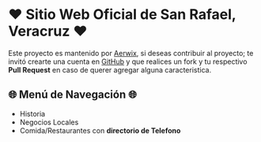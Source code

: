 #  ❤ Sitio Web Oficial de San Rafael, Veracruz  ❤
Este proyecto es mantenido por [Aerwix](https://github.com/Aerwix), si deseas contribuir al proyecto; te invitó  crearte una cuenta en [GitHub](https://github.com/join) y que realices un fork y tu respectivo **Pull Request** en caso de querer agregar alguna caracteristica.
## 🌐 Menú de Navegación 🌐
- Historia
- Negocios Locales
- Comida/Restaurantes con **directorio de Telefono**
